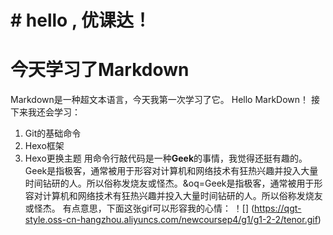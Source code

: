 # # hello , 优课达！
# 今天学习了Markdown
Markdown是一种超文本语言，今天我第一次学习了它。
Hello MarkDown！
接下来我还会学习：
1. Git的基础命令
1. Hexo框架
1. Hexo更换主题
用命令行敲代码是一种**Geek**的事情，我觉得还挺有趣的。
Geek是指极客，通常被用于形容对计算机和网络技术有狂热兴趣并投入大量时间钻研的人。所以俗称发烧友或怪杰。&oq=Geek是指极客，通常被用于形容对计算机和网络技术有狂热兴趣并投入大量时间钻研的人。所以俗称发烧友或怪杰。
有点意思，下面这张gif可以形容我的心情：
！[] (https://qgt-style.oss-cn-hangzhou.aliyuncs.com/newcoursep4/g1/g1-2-2/tenor.gif)
